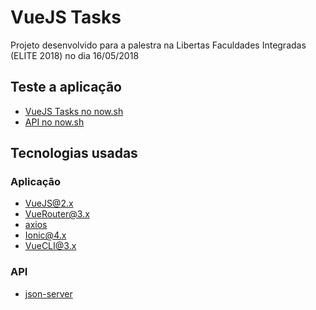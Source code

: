 # VueJS Tasks

Projeto desenvolvido para a palestra na Libertas Faculdades Integradas (ELITE 2018) no dia 16/05/2018

## Teste a aplicação

- <a href="https://vue-tasks-dev.now.sh" target="_blank">VueJS Tasks no now.sh</a>
- <a href="https://vue-tasks-api-dev.now.sh/" target="_blank">API no now.sh</a>

## Tecnologias usadas

### Aplicação

- <a href="https://vuejs.org/" target="_blank">VueJS@2.x</a>
- <a href="https://router.vuejs.org/en/" target="_blank">VueRouter@3.x</a>
- <a href="https://github.com/axios/axios" target="_blank">axios</a>
- <a href="https://github.com/ionic-team/ionic" target="_blank">Ionic@4.x</a>
- <a href="https://github.com/vuejs/vue-cli" target="_blank">VueCLI@3.x</a>

### API

- <a href="https://github.com/typicode/json-server" target="_blank">json-server</a>